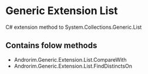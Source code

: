 # Generic Extension List 

 C# extension method to System.Collections.Generic.List

## Contains folow methods

- Androrim.Generic.Extension.List.CompareWith
- Androrim.Generic.Extension.List.FindDistinctsOn
